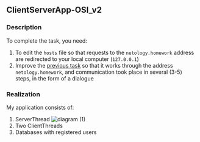 ## ClientServerApp-OSI_v2
### Description
To complete the task, you need:
1. To edit the ```hosts``` file so that requests to the ```netology.homework``` address are redirected to your local computer (```127.0.0.1```)
2. Improve the <a href="https://github.com/imLIVI/ClientServerApp-OSI.git">previous task</a> so that it works through the address ```netology.homework```, and communication took place in several (3-5) steps, in the form of a dialogue
### Realization
My application consists of:
1. ServerThread
![diagram (1)](https://user-images.githubusercontent.com/63547457/199311254-f4e8e419-3f4d-4022-8a18-af118dbfcfed.png)
2. Two ClientThreads
3. Databases with registered users

